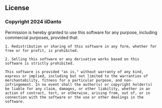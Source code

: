 
## License

### Copyright 2024 iiDanto

Permission is hereby granted to use this software for any purpose, including commercial purposes, provided that:

```1. Redistribution or sharing of this software in any form, whether for free or for profit, is prohibited.```

```2. Selling this software or any derivative works based on this software is strictly prohibited.```

```This software is provided "as is," without warranty of any kind, express or implied, including but not limited to the warranties of merchantability, fitness for a particular purpose, and non-infringement. In no event shall the author(s) or copyright holder(s) be liable for any claim, damages, or other liability, whether in an action of contract, tort, or otherwise, arising from, out of, or in connection with the software or the use or other dealings in the software.```


